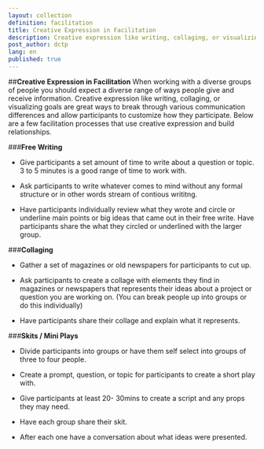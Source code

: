 ```yaml
---
layout: collection
definition: facilitation
title: Creative Expression in Facilitation
description: Creative expression like writing, collaging, or visualizing goals are great ways to break through various communication differences and allow participants to customize how they participate.
post_author: dctp
lang: en
published: true
---
```

##**Creative Expression in Facilitation** 
When working with a diverse groups of people you should expect a diverse range of ways people give and receive information. Creative expression like writing, collaging, or visualizing goals are great ways to break through various communication differences and allow participants to customize how they participate. Below are a few facilitation processes that use creative expression and build relationships.

###**Free Writing**

 - Give participants a set amount of time to write about a question or topic. 3 to 5 minutes is a good range of time to work with.
 
 - Ask participants to write whatever comes to mind without any
   formal structure or in other words stream of contious writitng.
   
 - Have participants individually review what they
   wrote and circle or underline main points or big ideas that came out in their free write. Have participants share the what they circled or underlined with the larger group.

###**Collaging**

 - Gather a set of magazines or old newspapers for participants to cut up. 
 
 - Ask participants to create a collage with elements they find in magazines or newspapers that represents their ideas about a project or question you are working on. (You can break people up into groups or do this individually)
 
 - Have participants share their collage and explain what it represents. 

###**Skits / Mini Plays**

 - Divide participants into groups or have them self select into groups of three to four people.

 - Create a prompt, question, or topic for participants to create a short play with. 

 - Give participants at least 20- 30mins to create a script and any props they may need. 

 - Have each group share their skit.

 - After each one have a conversation about what ideas were presented. 

 
